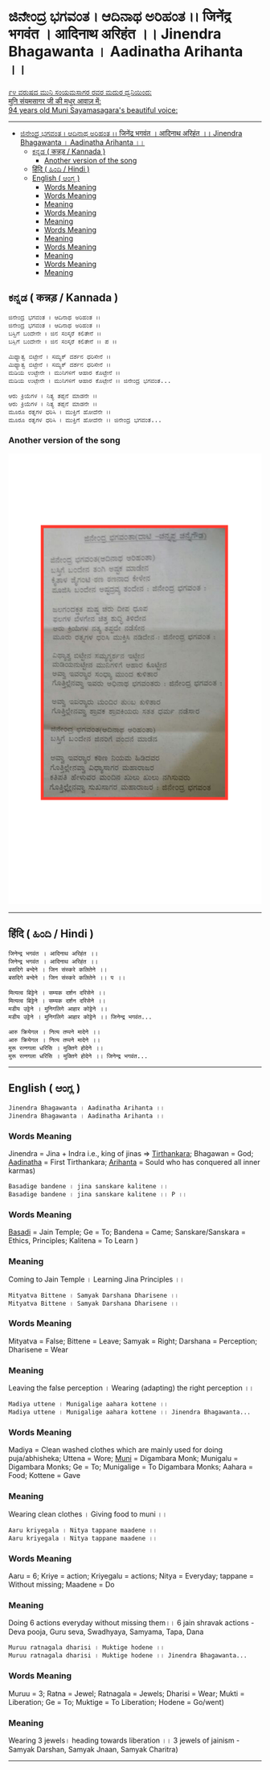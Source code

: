 # ಜಿನೇಂದ್ರ ಭಗವಂತ । ಆದಿನಾಥ ಅರಿಹಂತ ।। जिनेंद्र भगवंत । आदिनाथ अरिहंत ।। Jinendra Bhagawanta । Aadinatha Arihanta ।।

[
    ೯೪ ವರುಷದ ಮುನಿ ಸಂಯಮಸಾಗರ ರವರ ಮದುರ ಧ್ವನಿಯಿಂದ:  
    मुनि संयमसागर जी की मधुर आवाज़ में:  
    94 years old Muni Sayamasagara's beautiful voice:  
](https://www.facebook.com/AcharyaVidyasagarJi/videos/1694386503936795/?hc_ref=NEWSFEED)

---

<!-- TOC -->

- [ಜಿನೇಂದ್ರ ಭಗವಂತ । ಆದಿನಾಥ ಅರಿಹಂತ ।। जिनेंद्र भगवंत । आदिनाथ अरिहंत ।। Jinendra Bhagawanta । Aadinatha Arihanta ।।](#%E0%B2%9C%E0%B2%BF%E0%B2%A8%E0%B3%87%E0%B2%82%E0%B2%A6%E0%B3%8D%E0%B2%B0-%E0%B2%AD%E0%B2%97%E0%B2%B5%E0%B2%82%E0%B2%A4-%E0%A5%A4-%E0%B2%86%E0%B2%A6%E0%B2%BF%E0%B2%A8%E0%B2%BE%E0%B2%A5-%E0%B2%85%E0%B2%B0%E0%B2%BF%E0%B2%B9%E0%B2%82%E0%B2%A4-%E0%A5%A4%E0%A5%A4-%E0%A4%9C%E0%A4%BF%E0%A4%A8%E0%A5%87%E0%A4%82%E0%A4%A6%E0%A5%8D%E0%A4%B0-%E0%A4%AD%E0%A4%97%E0%A4%B5%E0%A4%82%E0%A4%A4-%E0%A5%A4-%E0%A4%86%E0%A4%A6%E0%A4%BF%E0%A4%A8%E0%A4%BE%E0%A4%A5-%E0%A4%85%E0%A4%B0%E0%A4%BF%E0%A4%B9%E0%A4%82%E0%A4%A4-%E0%A5%A4%E0%A5%A4-jinendra-bhagawanta-%E0%A5%A4-aadinatha-arihanta-%E0%A5%A4%E0%A5%A4)
    - [ಕನ್ನಡ ( कन्नड़ / Kannada )](#%E0%B2%95%E0%B2%A8%E0%B3%8D%E0%B2%A8%E0%B2%A1-%E0%A4%95%E0%A4%A8%E0%A5%8D%E0%A4%A8%E0%A5%9C-kannada)
        - [Another version of the song](#another-version-of-the-song)
    - [हिंदि ( ಹಿಂದಿ / Hindi )](#%E0%A4%B9%E0%A4%BF%E0%A4%82%E0%A4%A6%E0%A4%BF-%E0%B2%B9%E0%B2%BF%E0%B2%82%E0%B2%A6%E0%B2%BF-hindi)
    - [English ( ಆಂಗ್ಲ )](#english-%E0%B2%86%E0%B2%82%E0%B2%97%E0%B3%8D%E0%B2%B2)
        - [Words Meaning](#words-meaning)
        - [Words Meaning](#words-meaning)
        - [Meaning](#meaning)
        - [Words Meaning](#words-meaning)
        - [Meaning](#meaning)
        - [Words Meaning](#words-meaning)
        - [Meaning](#meaning)
        - [Words Meaning](#words-meaning)
        - [Meaning](#meaning)
        - [Words Meaning](#words-meaning)
        - [Meaning](#meaning)

<!-- /TOC -->

## ಕನ್ನಡ ( कन्नड़ / Kannada )

```
ಜಿನೇಂದ್ರ ಭಗವಂತ । ಆದಿನಾಥ ಅರಿಹಂತ ।।  
ಜಿನೇಂದ್ರ ಭಗವಂತ । ಆದಿನಾಥ ಅರಿಹಂತ ।।  
ಬಸ್ದಿಗೆ ಬಂದೇನೇ । ಜಿನ ಸಂಸ್ಕರೆ ಕಲಿತೇನೆ ।।  
ಬಸ್ದಿಗೆ ಬಂದೇನೇ । ಜಿನ ಸಂಸ್ಕರೆ ಕಲಿತೇನೆ ।। ಪ ।।  
```

```
ಮಿಥ್ಯಾತ್ವ ಬಿಟ್ಟೇನೆ । ಸಮ್ಯಕ್ ದರ್ಶನ ಧರಿಸೇನೆ ।।  
ಮಿಥ್ಯಾತ್ವ ಬಿಟ್ಟೇನೆ । ಸಮ್ಯಕ್ ದರ್ಶನ ಧರಿಸೇನೆ ।।  
ಮಡಿಯ ಉಟ್ಟೇನೇ । ಮುನಿಗಳಿಗೆ ಆಹಾರ ಕೊಟ್ಟೇನೆ ।।  
ಮಡಿಯ ಉಟ್ಟೇನೇ । ಮುನಿಗಳಿಗೆ ಆಹಾರ ಕೊಟ್ಟೇನೆ ।। ಜಿನೇಂದ್ರ ಭಗವಂತ...  
```

```
ಆರು ಕ್ರಿಯೆಗಳ । ನಿತ್ಯ ತಪ್ಪನೆ ಮಾಡನೇ ।।  
ಆರು ಕ್ರಿಯೆಗಳ । ನಿತ್ಯ ತಪ್ಪನೆ ಮಾಡನೇ ।।  
ಮೂರೂ ರತ್ನಗಳ ಧರಿಸಿ । ಮುಕ್ತಿಗೆ ಹೋದೆನೇ ।।  
ಮೂರೂ ರತ್ನಗಳ ಧರಿಸಿ । ಮುಕ್ತಿಗೆ ಹೋದೆನೇ ।। ಜಿನೇಂದ್ರ ಭಗವಂತ...  
```

### Another version of the song

![Alternate Version](Jinendra-Bhagawanta-Aadinatha-Arihanta.png "Jinendra Bhagawanta")

---

## हिंदि ( ಹಿಂದಿ / Hindi )

```
जिनेन्द्र भगवंत । आदिनाथ अरिहंत ।।  
जिनेन्द्र भगवंत । आदिनाथ अरिहंत ।।  
बसदिगे बन्देने । जिन संस्करे कलितेने ।।  
बसदिगे बन्देने । जिन संस्करे कलितेने ।। प ।।  
```
```
मित्यत्व बिट्टेने । सम्यक दर्शन दरिसेने ।।  
मित्यत्व बिट्टेने । सम्यक दर्शन दरिसेने ।।  
मडीय उट्टेने । मुनिगलिगे आहार कोट्टेने ।।  
मडीय उट्टेने । मुनिगलिगे आहार कोट्टेने ।। जिनेन्द्र भगवंत...  
```
```
आरु क्रियेगल । नित्य तप्पने मादेने ।।  
आरु क्रियेगल । नित्य तप्पने मादेने ।।  
मुरू रत्नगला धरिसि । मुक्तिगे होदेने ।।  
मुरू रत्नगला धरिसि । मुक्तिगे होदेने ।। जिनेन्द्र भगवंत...  
```

---


## English ( ಆಂಗ್ಲ )

```
Jinendra Bhagawanta । Aadinatha Arihanta ।।  
Jinendra Bhagawanta । Aadinatha Arihanta ।।  
```

### Words Meaning

Jinendra = Jina + Indra i.e., king of jinas => [Tirthankara](https://en.wikipedia.org/wiki/Tirthankara); Bhagawan = God; [Aadinatha](https://en.wikipedia.org/wiki/Rishabhanatha) = First Tirthankara; [Arihanta](https://en.wikipedia.org/wiki/Arihant_%28Jainism%29) = Sould who has conquered all inner karmas)  

```
Basadige bandene । jina sanskare kalitene ।।  
Basadige bandene । jina sanskare kalitene ।। P ।।  
```

### Words Meaning

[Basadi](https://en.wikipedia.org/wiki/Jain_temple) = Jain Temple; Ge = To; Bandena = Came; Sanskare/Sanskara = Ethics, Principles; Kalitena = To Learn )  

### Meaning

Coming to Jain Temple । Learning Jina Principles ।। 

```
Mityatva Bittene । Samyak Darshana Dharisene ।।  
Mityatva Bittene । Samyak Darshana Dharisene ।।  
```

### Words Meaning

Mityatva = False; Bittene = Leave; Samyak = Right; Darshana = Perception; Dharisene = Wear  

### Meaning

Leaving the false perception । Wearing (adapting) the right perception ।। 

```
Madiya uttene । Munigalige aahara kottene ।।  
Madiya uttene । Munigalige aahara kottene ।। Jinendra Bhagawanta...  
```

### Words Meaning

Madiya = Clean washed clothes which are mainly used for doing puja/abhisheka; Uttena = Wore; [Muni](https://en.wikipedia.org/wiki/Digambara_monk) = Digambara Monk; Munigalu = Digambara Monks; Ge = To; Munigalige = To Digambara Monks; Aahara = Food; Kottene = Gave   

### Meaning

Wearing clean clothes । Giving food to muni ।।   

```
Aaru kriyegala । Nitya tappane maadene ।।  
Aaru kriyegala । Nitya tappane maadene ।।  
```

### Words Meaning

Aaru = 6; Kriye = action; Kriyegalu = actions; Nitya = Everyday; tappane = Without missing; Maadene = Do 

### Meaning

Doing 6 actions everyday without missing them।। 6 jain shravak actions - Deva pooja, Guru seva, Swadhyaya, Samyama, Tapa, Dana

```
Muruu ratnagala dharisi । Muktige hodene ।।  
Muruu ratnagala dharisi । Muktige hodene ।। Jinendra Bhagawanta...  
```

### Words Meaning

Muruu = 3; Ratna = Jewel; Ratnagala = Jewels; Dharisi = Wear; Mukti = Liberation; Ge = To; Muktige = To Liberation; Hodene = Go/went)  

### Meaning

Wearing 3 jewels। heading towards liberation ।। 
3 jewels of jainism - Samyak Darshan, Samyak Jnaan, Samyak Charitra)  

---
